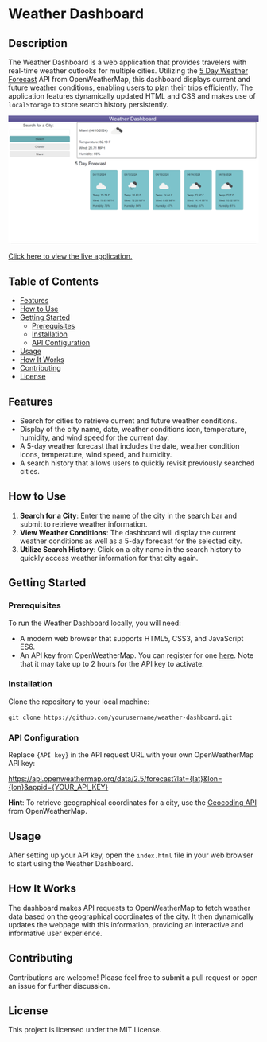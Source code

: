 # Weather Dashboard

## Description

The Weather Dashboard is a web application that provides travelers with real-time weather outlooks for multiple cities. Utilizing the [5 Day Weather Forecast](https://openweathermap.org/forecast5) API from OpenWeatherMap, this dashboard displays current and future weather conditions, enabling users to plan their trips efficiently. The application features dynamically updated HTML and CSS and makes use of `localStorage` to store search history persistently.

![Weather Dashboard Screenshot](/assets/images/screenshot-weather.png)

[Click here to view the live application.](YourLiveApplicationURL)

## Table of Contents

- [Features](#features)
- [How to Use](#how-to-use)
- [Getting Started](#getting-started)
  - [Prerequisites](#prerequisites)
  - [Installation](#installation)
  - [API Configuration](#api-configuration)
- [Usage](#usage)
- [How It Works](#how-it-works)
- [Contributing](#contributing)
- [License](#license)

## Features

- Search for cities to retrieve current and future weather conditions.
- Display of the city name, date, weather conditions icon, temperature, humidity, and wind speed for the current day.
- A 5-day weather forecast that includes the date, weather condition icons, temperature, wind speed, and humidity.
- A search history that allows users to quickly revisit previously searched cities.

## How to Use

1. **Search for a City**: Enter the name of the city in the search bar and submit to retrieve weather information.
2. **View Weather Conditions**: The dashboard will display the current weather conditions as well as a 5-day forecast for the selected city.
3. **Utilize Search History**: Click on a city name in the search history to quickly access weather information for that city again.

## Getting Started

### Prerequisites

To run the Weather Dashboard locally, you will need:
- A modern web browser that supports HTML5, CSS3, and JavaScript ES6.
- An API key from OpenWeatherMap. You can register for one [here](https://openweathermap.org/appid). Note that it may take up to 2 hours for the API key to activate.

### Installation

Clone the repository to your local machine:

`git clone https://github.com/yourusername/weather-dashboard.git`

### API Configuration

Replace `{API key}` in the API request URL with your own OpenWeatherMap API key:

https://api.openweathermap.org/data/2.5/forecast?lat={lat}&lon={lon}&appid={YOUR_API_KEY}

**Hint**: To retrieve geographical coordinates for a city, use the [Geocoding API](https://openweathermap.org/api/geocoding-api) from OpenWeatherMap.

## Usage

After setting up your API key, open the `index.html` file in your web browser to start using the Weather Dashboard.

## How It Works

The dashboard makes API requests to OpenWeatherMap to fetch weather data based on the geographical coordinates of the city. It then dynamically updates the webpage with this information, providing an interactive and informative user experience.

## Contributing

Contributions are welcome! Please feel free to submit a pull request or open an issue for further discussion.

## License

This project is licensed under the MIT License.